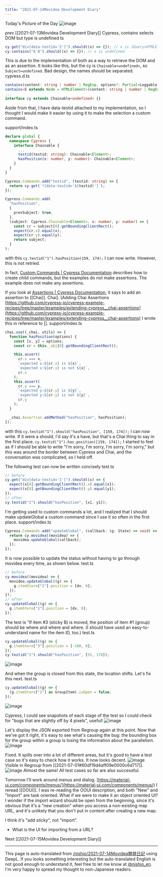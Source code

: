 ```yaml
---
title: "2021-07-14Movidea Development Diary"
---
```


Today's Picture of the Day
![image](https://gyazo.com/e1f53457d5b6464ee09d9353282f24e7/thumb/1000)

prev  [[2021-07-13Movidea Development Diary]]
Cypress, contains selects DOM but type is undefined
ts

```typescript
cy.get("div[data-testid='2']").should((x) => {}); // x is JQuery<HTMLElement>
cy.contains("A B").should((x) => {}); // x is undefined
```


This is due to the implementation of both as a way to retrieve the DOM and as an assertion.
It looks like this, but the cy is `Chainable<undefined>`, so `Subject=undefined`. Bad design, the names should be separated.
cypress.d.ts

```typescript
contains(content: string | number | RegExp, options?: Partial<Loggable & Timeoutable & CaseMatchable & Shadow>): Chainable<Subject>
contains<E extends Node = HTMLElement>(content: string | number | RegExp): Chainable<JQuery<E>>
...
interface cy extends Chainable<undefined> {}
```


Aside from that, I have data-testid attached to my implementation, so I thought I would make it easier by using it to make the selection a custom command.

support/index.ts

```typescript
declare global {
  namespace Cypress {
    interface Chainable {
      ...
      testid(testid: string): Chainable<Element>;
      hasPosition(x: number, y: number): Chainable<Element>;
    }
  }
}

Cypress.Commands.add("testid", (testid: string) => {
  return cy.get(`*[data-testid='${testid}']`);
});

Cypress.Commands.add(
  "hasPosition",
  {
    prevSubject: true,
  },
  (subject: Cypress.Chainable<Element>, x: number, y: number) => {
    const cr = subject[0].getBoundingClientRect();
    expect(cr.x).equal(x);
    expect(cr.y).equal(y);
    return subject;
  }
);
```


with this
`cy.testid("1").hasPosition(159, 174);`
I can now write.
However, this is not retried.

In fact, [Custom Commands | Cypress Documentation](https://docs.cypress.io/api/cypress-api/custom-commands) describes how to create child commands, but the examples do not make assertions. The example does not make any assertions.

If you look at [Assertions | Cypress Documentation](https://docs.cypress.io/guides/references/assertions#Adding-New-Assertions), it says to add an assertion to [[Chai]]. Chai].
[Adding Chai Assertions [https://github.com/cypress-io/cypress-example-recipes/tree/master/examples/extending-cypress__chai-assertions](https://github.com/cypress-io/cypress-example-recipes/tree/master/examples/extending-cypress__chai-assertions) I wrote this in reference to [].
support/index.ts

```typescript
chai.use((_chai, utils) => {
  function hasPosition(options) {
    const [x, y] = options;
    const cr = this._obj[0].getBoundingClientRect();

    this.assert(
      cr.x === x,
      `expected x:${cr.x} is ${x}`,
      `expected x:${cr.x} is not ${x}`,
      cr.x
    );
    this.assert(
      cr.y === y,
      `expected y:${cr.y} is ${y}`,
      `expected y:${cr.y} is not ${y}`,
      cr.y
    );
  }

  _chai.Assertion.addMethod("hasPosition", hasPosition);
});
```

with this
`cy.testid("1").should("hasPosition", [159, 174]);`
I can now write.
If it were a should, I'd say it's a have, but that's a Chai thing to say in the first place.
`cy.testid("1").has.position([159, 174]);`
I started to feel as if I should be able to write "I'm sorry, I'm sorry, I'm sorry, I'm sorry," but this was around the border between Cypress and Chai, and the conversation was complicated, so I held off.

The following test can now be written concisely
test.ts

```typescript
// before
cy.get("div[data-testid='1']").should((x) => {
  expect(x[0].getBoundingClientRect().x).equal(x1);
  expect(x[0].getBoundingClientRect().y).equal(y1);
});
// after
cy.testid("1").should("hasPosition", [x1, y1]);
```


I'm getting used to custom commands a lot, and I realized that I should make updateGlobal a custom command since I use it so often in the first place.
support/index.ts

```typescript
Cypress.Commands.add("updateGlobal", (callback: (g: State) => void) => {
  return cy.movidea((movidea) => {
    movidea.updateGlobal(callback);
  });
});
```


It is now possible to update the status without having to go through movidea every time, as shown below.
test.ts

```typescript
// before
cy.movidea((movidea) => {
  movidea.updateGlobal((g) => {
    g.itemStore["1"].position = [dx, 0];
  });
});
// after
cy.updateGlobal((g) => {
  g.itemStore["1"].position = [dx, 0];
});
```


The test is "If item #3 (sticky B) is moved, the position of item #1 (group) should be where and where and where. (I should have used an easy-to-understand name for the item ID, too.)
test.ts

```typescript
cy.updateGlobal((g) => {
  g.itemStore["3"].position = [-100, 0];
});
cy.testid("1").should("hasPosition", [55, 170]);
```

![image](https://gyazo.com/4dbdecd6194f095b8cb9127af8d6fb9a/thumb/1000)

And when the group is closed from this state, the location shifts. Let's fix this next.
test.ts

```typescript
cy.updateGlobal((g) => {
  (g.itemStore["1"] as GroupItem).isOpen = false;
});
```

![image](https://gyazo.com/1d073cc26748ada8d0a52dd54919dad8/thumb/1000)

Cypress, I could see snapshots of each stage of the test so I could check for "bugs that are slightly off by 4 pixels", useful!
![image](https://gyazo.com/085db82b0e553d535a2d7c4cc66c69ae/thumb/1000)

Let's display the JSON exported from Regroup again at this point. Now that we've got it right, it's easy to see what's causing the bug: the bounding box for the group within a group is losing the information about the parallelism.
![image](https://gyazo.com/9283591c224d11aa269132886d2a7230/thumb/1000)

Fixed. It spills over into a lot of different areas, but it's good to have a test case so it's easy to check how it works. It now looks decent.
![image](https://gyazo.com/e1f53457d5b6464ee09d9353282f24e7/thumb/1000)
Visible in Regroup from [[2021-07-01#60df19d4aff09e0000c6d717]].
![image](https://gyazo.com/0d1187d7fe01b6a4de30333c80c1948e/thumb/1000)
Almost the same!
All test cases so far are also successful.


Tomorrow I'll work around menus and dialog.
[https://material-ui.com/components/menus/](https://material-ui.com/components/menus/)
I reread [[OOUI]].
I was re-reading the OOUI description, and both "New" and "Import" are task oriented.
What if we were to make it an object oriented UI?
I wonder if the import wizard should be open from the beginning, since it's obvious that it's a "new creation" when you access a non-existing map URL, and it's unlikely that you don't put in content after creating a new map.


I think it's "add sticky", not "import".
- What is the UI for importing from a URL?

Next  [[2021-07-15Movidea Development Diary]]

---
This page is auto-translated from [/nishio/2021-07-14Movidea開発日記](https://scrapbox.io/nishio/2021-07-14Movidea開発日記) using DeepL. If you looks something interesting but the auto-translated English is not good enough to understand it, feel free to let me know at [@nishio_en](https://twitter.com/nishio_en). I'm very happy to spread my thought to non-Japanese readers.